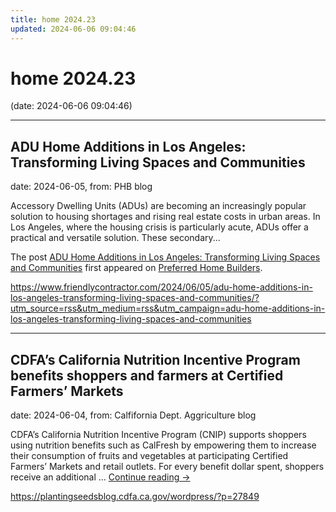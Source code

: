 ```yaml
---
title: home 2024.23
updated: 2024-06-06 09:04:46
---
```


# home 2024.23

(date: 2024-06-06 09:04:46)

---

## ADU Home Additions in Los Angeles: Transforming Living Spaces and Communities

date: 2024-06-05, from: PHB blog

<p>Accessory Dwelling Units (ADUs) are becoming an increasingly popular solution to housing shortages and rising real estate costs in urban areas. In Los Angeles, where the housing crisis is particularly acute, ADUs offer a practical and versatile solution. These secondary...</p>
<p>The post <a href="https://www.friendlycontractor.com/2024/06/05/adu-home-additions-in-los-angeles-transforming-living-spaces-and-communities/">ADU Home Additions in Los Angeles: Transforming Living Spaces and Communities</a> first appeared on <a href="https://www.friendlycontractor.com">Preferred Home Builders</a>.</p> 

<https://www.friendlycontractor.com/2024/06/05/adu-home-additions-in-los-angeles-transforming-living-spaces-and-communities/?utm_source=rss&utm_medium=rss&utm_campaign=adu-home-additions-in-los-angeles-transforming-living-spaces-and-communities>

---

## CDFA’s California Nutrition Incentive Program benefits shoppers and farmers at Certified Farmers’ Markets

date: 2024-06-04, from: Calfifornia Dept. Aggriculture blog

CDFA’s&#160;California Nutrition Incentive Program (CNIP)&#160;supports shoppers using nutrition benefits such as CalFresh by empowering them to increase their consumption of fruits and vegetables at participating Certified Farmers’ Markets and retail outlets. For every benefit dollar spent, shoppers receive an additional &#8230; <a href="https://plantingseedsblog.cdfa.ca.gov/wordpress/?p=27849">Continue reading <span class="meta-nav">&#8594;</span></a> 

<https://plantingseedsblog.cdfa.ca.gov/wordpress/?p=27849>


